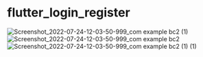 # flutter_login_register


![Screenshot_2022-07-24-12-03-50-999_com example bc2 (1)](https://user-images.githubusercontent.com/98719054/180642945-2566544f-d559-4390-b16e-8fcf2eb516a7.jpg)
![Screenshot_2022-07-24-12-03-50-999_com example bc2](https://user-images.githubusercontent.com/98719054/180642950-391b722c-40be-4c0f-aa9f-d64c0c8ec2e1.jpg)
![Screenshot_2022-07-24-12-03-50-999_com example bc2 (1) (1)](https://user-images.githubusercontent.com/98719054/180643002-f1f83620-2e15-47c3-9356-b950d65902e5.jpg)
